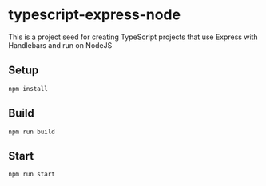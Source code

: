 # typescript-express-node

This is a project seed for creating TypeScript projects that use Express with Handlebars and run on NodeJS

## Setup

`npm install`

## Build 

`npm run build`

## Start

`npm run start`
 
 
 
 
 
 




 







 
 
 
 
 
 


